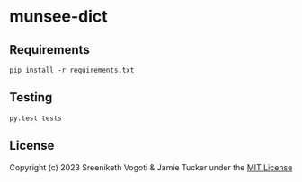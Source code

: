 # munsee-dict

## Requirements

```pip install -r requirements.txt ```

## Testing

```py.test tests```

## License
Copyright (c) 2023 Sreeniketh Vogoti & Jamie Tucker under the [MIT License](LICENSE)
